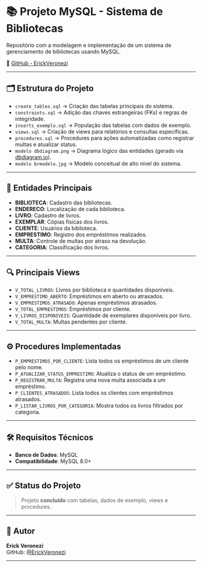 # 📚 Projeto MySQL - Sistema de Bibliotecas

Repositório com a modelagem e implementação de um sistema de gerenciamento de bibliotecas usando MySQL.

🔗 [GitHub - ErickVeronezi](https://github.com/ErickVeronezi)

---

## 🗂️ Estrutura do Projeto

- `create_tables.sql` → Criação das tabelas principais do sistema.
- `constraints.sql` → Adição das chaves estrangeiras (FKs) e regras de integridade.
- `inserts_exemplo.sql` → População das tabelas com dados de exemplo.
- `views.sql` → Criação de views para relatórios e consultas específicas.
- `procedures.sql` → Procedures para ações automatizadas como registrar multas e atualizar status.
- `modelo dbdiagram.png` → Diagrama lógico das entidades (gerado via [dbdiagram.io](https://dbdiagram.io/)).
- `modelo brmodelo.jpg` → Modelo conceitual de alto nível do sistema.

---

## 🧱 Entidades Principais

- **BIBLIOTECA**: Cadastro das bibliotecas.
- **ENDERECO**: Localização de cada biblioteca.
- **LIVRO**: Cadastro de livros.
- **EXEMPLAR**: Cópias físicas dos livros.
- **CLIENTE**: Usuários da biblioteca.
- **EMPRESTIMO**: Registro dos empréstimos realizados.
- **MULTA**: Controle de multas por atraso na devolução.
- **CATEGORIA**: Classificação dos livros.

---

## 🔍 Principais Views

- `V_TOTAL_LIVROS`: Livros por biblioteca e quantidades disponíveis.
- `V_EMPRESTIMO_ABERTO`: Empréstimos em aberto ou atrasados.
- `V_EMPRESTIMOS_ATRASADO`: Apenas empréstimos atrasados.
- `V_TOTAL_EMPRESTIMOS`: Empréstimos por cliente.
- `V_LIVROS_DISPONIVEIS`: Quantidade de exemplares disponíveis por livro.
- `V_TOTAL_MULTA`: Multas pendentes por cliente.

---

## ⚙️ Procedures Implementadas

- `P_EMPRESTIMOS_POR_CLIENTE`: Lista todos os empréstimos de um cliente pelo nome.
- `P_ATUALIZAR_STATUS_EMPRESTIMO`: Atualiza o status de um empréstimo.
- `P_REGISTRAR_MULTA`: Registra uma nova multa associada a um empréstimo.
- `P_CLIENTES_ATRASADOS`: Lista todos os clientes com empréstimos atrasados.
- `P_LISTAR_LIVROS_POR_CATEGORIA`: Mostra todos os livros filtrados por categoria.

---

## 🛠️ Requisitos Técnicos

- **Banco de Dados**: MySQL
- **Compatibilidade**: MySQL 8.0+

---

## ✅ Status do Projeto

> Projeto **concluído** com tabelas, dados de exemplo, views e procedures.

---

## 📌 Autor

**Erick Veronezi**  
GitHub: [@ErickVeronezi](https://github.com/ErickVeronezi)

---
